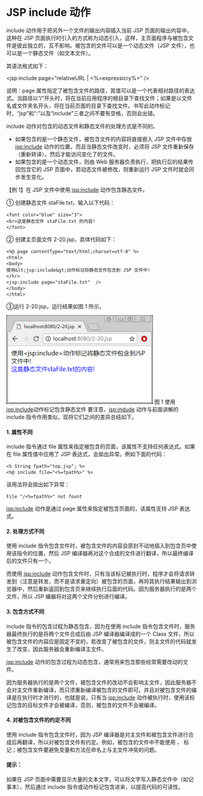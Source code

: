 # JSP include 动作

include 动作用于把另外一个文件的输出内容插入当前 JSP 页面的输出内容中，这种在 JSP 页面执行时引入的方式称为动态引入，这样，主页面程序与被包含文件是彼此独立的，互不影响。被包含的文件可以是一个动态文件（JSP 文件），也可以是一个静态文件（如文本文件）。

其语法格式如下：

<jsp:include page="relativeURL | <%=expressicry%>" />

说明：page 属性指定了被包含文件的路径，其值可以是一个代表相对路径的表达式。当路径以“/”开头时，将在当前应用程序的根目录下查找文件；如果是以文件名或文件夹名开头，将在当前页面的目录下查找文件。书写此动作标记时，“jsp”和“:”以及“include”三者之间不要有空格，否则会出错。

include 动作对包含的动态文件和静态文件的处理方式是不同的。

*   如果包含的是一个静态文件，被包含文件的内容将直接嵌入 JSP 文件中存放 <jsp:include> 动作的位置，而且当静态文件改变时，必须将 JSP 文件重新保存（重新转译），然后才能访问变化了的文件。
*   如果包含的是一个动态文件，则由 Web 服务器负责执行，把执行后的结果传回包含它的 JSP 页面中，若动态文件被修改，则重新运行 JSP 文件时就会同步发生变化。

【例 1】在 JSP 文件中使用 <jsp:include> 动作包含静态文件。

① 创建静态文件 staFile.txt，输入以下代码：

```
<font color="blue" size="3">
<br>这是静态文件 staFile.txt 的内容!
</font>
```

② 创建主页面文件 2-20.jsp，具体代码如下：

```
<%@ page contentType="text/html;charset=utf-8" %>
<html>
<body>
使用&lt;jsp:include&gt;动作标记将静态文件包含到 JSP 文件中!
</hr>
<jsp:include page="staFile.txt"  />
</body>
</html>
```

③运行 2-20.jsp，运行结果如图 1 所示。

![使用<jsp:include>动作标记包含静态文件](img/9044349d1f78931af97c99568b5d61c9.jpg)
图 1 使用<jsp:include>动作标记包含静态文件
要注意，<jsp:indude> 动作与前面讲解的 include 指令作用类似，现将它们之间的差异总结如下。

#### 1\. 属性不同

include 指令通过 file 属性来指定被包含的页面，该属性不支持任何表达式。如果在 file 属性值中应用了 JSP 表达式，会拋出异常。例如下面的代码：

```
<% String fpath="top.jsp"; %>
<%@ include file="<%=fpath%>" %>
```

该用法将会拋出如下异常：

```
File "/<%=fpath%>" not fount
```

<jsp:include> 动作是通过 page 属性来指定被包含页面的，该属性支持 JSP 表达式。

#### 2\. 处理方式不同

使用 include 指令包含文件时，被包含文件的内容会原封不动地插入到包含页中使用该指令的位置，然后 JSP 编译器再对这个合成的文件进行翻译，所以最终编译后的文件只有一个。

而使用 <jsp:include> 动作包含文件时，只有当该标记被执行时，程序才会将请求转发到（注意是转发，而不是请求重定向）被包含的页面，再将其执行结果输出到浏览器中，然后重新返回到包含页来继续执行后面的代码。因为服务器执行的是两个文件，所以 JSP 编器将对这两个文件分别进行编译。

#### 3\. 包含方式不同

include 指令的包含过程为静态包含，因为在使用 include 指令包含文件时，服务器最终执行的是将两个文件合成后由 JSP 编译器编译成的一个 Class 文件，所以被包含文件的内容应是固定不变的，若改变了被包含的文件，则主文件的代码就发生了改变，因此服务器会重新编译主文件。

<jsp:include> 动作的包含过程为动态包含，通常用来包含那些经常需要改动的文件。

因为服务器执行的是两个文件，被包含文件的改动不会影响主文件，因此服务器不会对主文件重新编译，而只须重新编译被包含的文件即可。并且对被包含文件的编译是在执行时才进行的，也就是说，只有当 <jsp:include> 动作被执行时，使用该标记包含的目标文件才会被编译，否则，被包含的文件不会被编译。

#### 4\. 对被包含文件的约定不同

使用 include 指令包含文件时，因为 JSP 编译器是对主文件和被包含文件进行合成后再翻译，所以对被包含文件有约定。例如，被包含的文件中不能使用 <html></html>、<body></body> 标记；被包含文件要避免变量和方法在命名上与主文件冲突的问题。

#### 提示：

如果在 JSP 页面中需要显示大量的文本文字，可以将文字写入静态文件中（如记事本），然后通过 include 指令或动作标记包含进来，以提高代码的可读性。